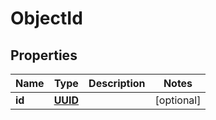 # ObjectId

## Properties
Name | Type | Description | Notes
------------ | ------------- | ------------- | -------------
**id** | [**UUID**](UUID.md) |  |  [optional]
